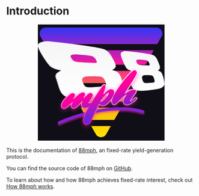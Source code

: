 # Introduction

<span style="display:block;text-align:center">![88mph-logo](img/88mph-logo-dark.png)</span>

This is the documentation of [88mph](https://88mph.app), an fixed-rate yield-generation protocol.

You can find the source code of 88mph on [GitHub](https://github.com/88mphapp).

To learn about how and how 88mph achieves fixed-rate interest, check out [How 88mph works](howitworks.md).
